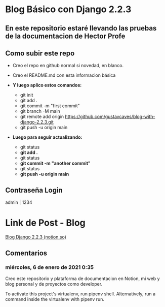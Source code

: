 # Blog Básico con Django 2.2.3

## En este repositorio estaré llevando las pruebas de la documentacion de Hector Profe

## Como subir este repo

- Creo el repo en github normal si novedad, en blanco.
- Creo el README.md con esta informacion básica
- **Y luego aplico estos comandos:**

  - git init
  - git add .
  - git commit -m "first commit"
  - git branch -M main
  - git remote add origin https://github.com/gustavcaves/blog-with-django-2.2.3.git
  - git push -u origin main
- **Luego para seguir actualizando:**

  - git status
  - **git add .**
  - git status
  - **git commit -m "another commit"**
  - git status
  - **git push -u origin main**

## Contraseña Login

admin | 1234

# Link de Post - Blog

[Blog Django 2.2.3 (notion.so)](https://www.notion.so/Blog-Django-2-2-3-a6570e71e0e648339ec2852689a0a27a)

## Comentarios

### miércoles, 6 de enero de 2021 0:35

Creo este repositorio y plataforma de documentacion en Notion, mi web y blog personal y de proyectos como developer.

To activate this project's virtualenv, run pipenv shell.
Alternatively, run a command inside the virtualenv with pipenv run.
